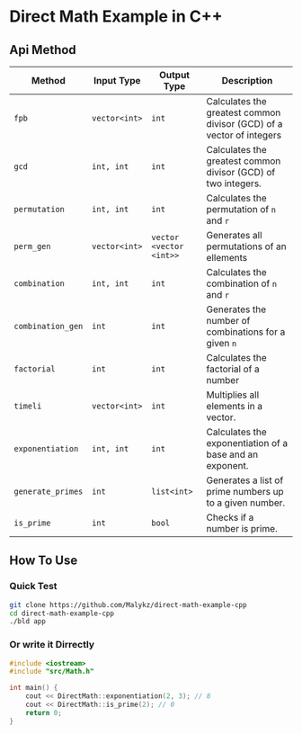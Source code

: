 
# Direct Math Example in C++

## Api Method
| Method          | Input Type       | Output Type      | Description                     |
|----------------|----------------|----------------|---------------------------------|
| `fpb`         | `vector<int>`      | `int`          | Calculates the greatest common divisor (GCD) of a vector of integers         |
| `gcd`         | `int, int`      | `int`          | Calculates the greatest common divisor (GCD) of two integers.         |
| `permutation`       | `int, int`      | `int`          | Calculates the permutation of `n` and `r`       |
| `perm_gen`  | `vector<int>`           | `vector <vector <int>>`         | Generates all permutations of an ellements |
| `combination`         | `int, int`      | `int`          | Calculates the combination of `n` and `r`|
| `combination_gen` | `int` | `int` | Generates the number of combinations for a given `n`|
| `factorial` | `int` | `int` | Calculates the factorial of a number|
| `timeli` | `vector<int>` | `int` | Multiplies all elements in a vector.|
| `exponentiation` | `int, int` | `int` | Calculates the exponentiation of a base and an exponent.|
| `generate_primes` | `int` | `list<int>` | Generates a list of prime numbers up to a given number.|
| `is_prime` | `int` | `bool` | Checks if a number is prime.|

## How To Use
### Quick Test
```bash
git clone https://github.com/Malykz/direct-math-example-cpp
cd direct-math-example-cpp
./bld app
```

### Or write it Dirrectly
```c++
#include <iostream>
#include "src/Math.h"

int main() {
    cout << DirectMath::exponentiation(2, 3); // 8
    cout << DirectMath::is_prime(2); // 0
    return 0;
}
```
